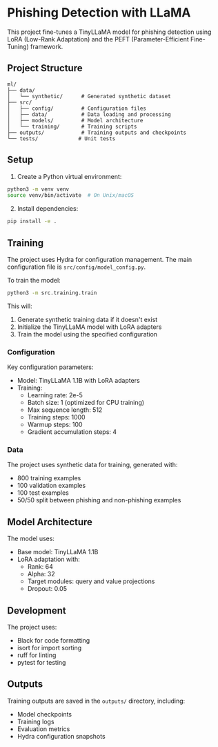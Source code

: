 # Phishing Detection with LLaMA

This project fine-tunes a TinyLLaMA model for phishing detection using LoRA (Low-Rank Adaptation) and the PEFT (Parameter-Efficient Fine-Tuning) framework.

## Project Structure

```
ml/
├── data/
│   └── synthetic/      # Generated synthetic dataset
├── src/
│   ├── config/         # Configuration files
│   ├── data/           # Data loading and processing
│   ├── models/         # Model architecture
│   └── training/       # Training scripts
├── outputs/            # Training outputs and checkpoints
└── tests/             # Unit tests
```

## Setup

1. Create a Python virtual environment:
```bash
python3 -m venv venv
source venv/bin/activate  # On Unix/macOS
```

2. Install dependencies:
```bash
pip install -e .
```

## Training

The project uses Hydra for configuration management. The main configuration file is `src/config/model_config.py`.

To train the model:

```bash
python3 -m src.training.train
```

This will:
1. Generate synthetic training data if it doesn't exist
2. Initialize the TinyLLaMA model with LoRA adapters
3. Train the model using the specified configuration

### Configuration

Key configuration parameters:

- Model: TinyLLaMA 1.1B with LoRA adapters
- Training:
  - Learning rate: 2e-5
  - Batch size: 1 (optimized for CPU training)
  - Max sequence length: 512
  - Training steps: 1000
  - Warmup steps: 100
  - Gradient accumulation steps: 4

### Data

The project uses synthetic data for training, generated with:
- 800 training examples
- 100 validation examples
- 100 test examples
- 50/50 split between phishing and non-phishing examples

## Model Architecture

The model uses:
- Base model: TinyLLaMA 1.1B
- LoRA adaptation with:
  - Rank: 64
  - Alpha: 32
  - Target modules: query and value projections
  - Dropout: 0.05

## Development

The project uses:
- Black for code formatting
- isort for import sorting
- ruff for linting
- pytest for testing

## Outputs

Training outputs are saved in the `outputs/` directory, including:
- Model checkpoints
- Training logs
- Evaluation metrics
- Hydra configuration snapshots 